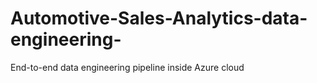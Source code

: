 # Automotive-Sales-Analytics-data-engineering-
End-to-end data engineering pipeline inside Azure cloud
